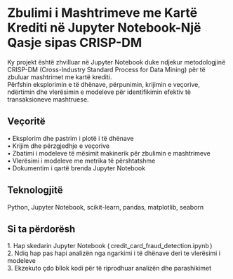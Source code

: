 # Zbulimi i Mashtrimeve me Kartë Krediti në Jupyter Notebook-Një Qasje sipas CRISP-DM
Ky projekt është zhvilluar në Jupyter Notebook duke ndjekur metodologjinë CRISP-DM (Cross-Industry Standard Process for Data Mining) për të zbuluar mashtrimet me kartë krediti.  
Përfshin eksplorimin e të dhënave, përpunimin, krijimin e veçorive, ndërtimin dhe vlerësimin e modeleve për identifikimin efektiv të transaksioneve mashtruese.

## Veçoritë  
•⁠  ⁠Eksplorim dhe pastrim i plotë i të dhënave  
•⁠  ⁠Krijim dhe përzgjedhje e veçorive  
•⁠  ⁠Zbatimi i modeleve të mësimit makinerik për zbulimin e mashtrimeve  
•⁠  ⁠Vlerësimi i modeleve me metrika të përshtatshme  
•⁠  ⁠Dokumentim i qartë brenda Jupyter Notebook  

## Teknologjitë  
Python, Jupyter Notebook, scikit-learn, pandas, matplotlib, seaborn  

## Si ta përdorësh  
1.⁠ ⁠Hap skedarin Jupyter Notebook (⁠ credit_card_fraud_detection.ipynb ⁠)  
2.⁠ ⁠Ndiq hap pas hapi analizën nga ngarkimi i të dhënave deri te vlerësimi i modeleve  
3.⁠ ⁠Ekzekuto çdo bllok kodi për të riprodhuar analizën dhe parashikimet  

